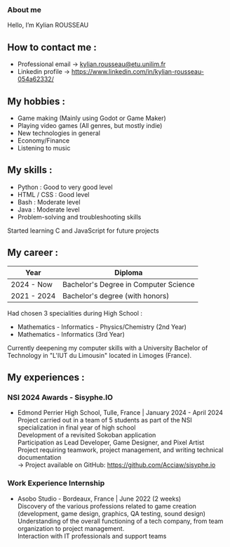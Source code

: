 ### About me 

Hello, I’m Kylian ROUSSEAU

## How to contact me :
  - Professional email -> kylian.rousseau@etu.unilim.fr
  - Linkedin profile -> https://www.linkedin.com/in/kylian-rousseau-054a62332/

## My hobbies :
  - Game making (Mainly using Godot or Game Maker)
  - Playing video games (All genres, but mostly indie)
  - New technologies in general
  - Economy/Finance
  - Listening to music

## My skills : 
  - Python : Good to very good level
  - HTML / CSS : Good level
  - Bash : Moderate level
  - Java : Moderate level
  - Problem-solving and troubleshooting skills

Started learning C and JavaScript for future projects

## My career :
| Year | Diploma |
|----------|----------|
| 2024 - Now |Bachelor's Degree in Computer Science |
| 2021 - 2024 | Bachelor's degree (with honors) |

Had chosen 3 specialities during High School :
  - Mathematics - Informatics - Physics/Chemistry (2nd Year)
  - Mathematics - Informatics (3rd Year)

Currently deepening my computer skills with a University Bachelor of Technology in "L'IUT du Limousin" located in Limoges (France).

## My experiences :

### NSI 2024 Awards - Sisyphe.IO
  - Edmond Perrier High School, Tulle, France | January 2024 - April 2024 <br/>
Project carried out in a team of 5 students as part of the NSI specialization in final year of high school <br/>
Development of a revisited Sokoban application <br/>
Participation as Lead Developer, Game Designer, and Pixel Artist <br/>
Project requiring teamwork, project management, and writing technical documentation <br/>
-> Project available on GitHub: https://github.com/Acciaw/sisyphe.io <br/>

### Work Experience Internship
  - Asobo Studio - Bordeaux, France | June 2022 (2 weeks) <br/>
Discovery of the various professions related to game creation (development, game design, graphics, QA testing, sound design) <br/>
Understanding of the overall functioning of a tech company, from team organization to project management. <br/>
Interaction with IT professionals and support teams <br/>





<!---
krousseau19/krousseau19 is a ✨ special ✨ repository because its `README.md` (this file) appears on your GitHub profile.
You can click the Preview link to take a look at your changes.
--->
